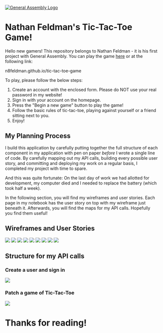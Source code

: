 [![General Assembly Logo](https://camo.githubusercontent.com/1a91b05b8f4d44b5bbfb83abac2b0996d8e26c92/687474703a2f2f692e696d6775722e636f6d2f6b6538555354712e706e67)](https://generalassemb.ly/education/web-development-immersive)

# Nathan Feldman's Tic-Tac-Toe Game!

Hello new gamers! This repository belongs to Nathan Feldman - it is his first project with General Assembly. You can play the game [here](n8feldman.github.io/tic-tac-toe-game) or at the following link:

n8feldman.github.io/tic-tac-toe-game

To play, please follow the below steps:

1. Create an account with the enclosed form. Please do NOT use your real password in my website!
2. Sign in with your account on the homepage.
3. Press the "Begin a new game" button to play the game!
4. Follow the basic rules of tic-tac-toe, playing against yourself or a friend sitting next to you.
5. Enjoy!

## My Planning Process

I build this application by carefully putting together the full structure of each component in my application with pen on paper *before* I wrote a single line of code. By carefully mapping out my API calls, building every possible user story, and committing and deploying my work on a regular basis, I completed my project with time to spare.

And this was quite fortunate: On the last day of work we had allotted for development, my computer died and I needed to replace the battery (which took half a week).

In the following section, you will find my wireframes and user stories. Each page in my notebook has the user story on top with my wireframe just beneath it. Afterwards, you will find the maps for my API calls. Hopefully you find them useful!

## Wireframes and User Stories

![](https://i.imgur.com/QkEH0A8.jpg?2)
![](https://i.imgur.com/I1sYZ2N.jpg?1)
![](https://i.imgur.com/kjJHcMl.png?2)
![](https://i.imgur.com/PIEAsMn.png?1)
![](https://i.imgur.com/Z6k2oqW.png?1)
![](https://i.imgur.com/WKLdwr2.png?2)
![](https://i.imgur.com/EbFv9Ds.png)
![](https://i.imgur.com/qC252Gz.png?2)
![](https://i.imgur.com/GXSW9CU.png?2)

## Structure for my API calls

### Create a user and sign in
![](https://i.imgur.com/zTx72cw.jpg)

### Patch a game of Tic-Tac-Toe
![](https://i.imgur.com/E8axF9C.jpeg)

# Thanks for reading!
